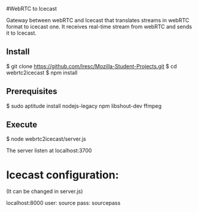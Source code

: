 #WebRTC to Icecast

Gateway between webRTC and Icecast that translates streams in webRTC format to icecast one. It receives real-time stream from webRTC and sends it to Icecast.


## Install

$ git clone https://github.com/lresc/Mozilla-Student-Projects.git
$ cd webrtc2icecast
$ npm install


## Prerequisites

$ sudo aptitude install nodejs-legacy npm libshout-dev ffmpeg


## Execute

$ node webrtc2icecast/server.js

The server listen at localhost:3700

# Icecast configuration:
(It can be changed in server.js)

localhost:8000
user: source
pass: sourcepass




